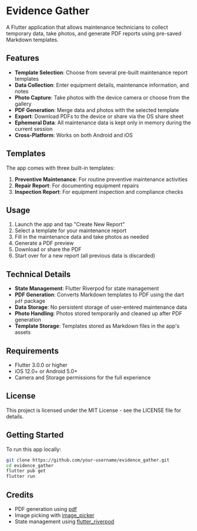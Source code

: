 # Evidence Gather

A Flutter application that allows maintenance technicians to collect temporary data, take photos, and generate PDF reports using pre-saved Markdown templates.

## Features

- **Template Selection**: Choose from several pre-built maintenance report templates
- **Data Collection**: Enter equipment details, maintenance information, and notes
- **Photo Capture**: Take photos with the device camera or choose from the gallery
- **PDF Generation**: Merge data and photos with the selected template
- **Export**: Download PDFs to the device or share via the OS share sheet
- **Ephemeral Data**: All maintenance data is kept only in memory during the current session
- **Cross-Platform**: Works on both Android and iOS

## Templates

The app comes with three built-in templates:

1. **Preventive Maintenance**: For routine preventive maintenance activities
2. **Repair Report**: For documenting equipment repairs
3. **Inspection Report**: For equipment inspection and compliance checks

## Usage

1. Launch the app and tap "Create New Report"
2. Select a template for your maintenance report
3. Fill in the maintenance data and take photos as needed
4. Generate a PDF preview
5. Download or share the PDF
6. Start over for a new report (all previous data is discarded)

## Technical Details

- **State Management**: Flutter Riverpod for state management
- **PDF Generation**: Converts Markdown templates to PDF using the dart `pdf` package
- **Data Storage**: No persistent storage of user-entered maintenance data
- **Photo Handling**: Photos stored temporarily and cleaned up after PDF generation
- **Template Storage**: Templates stored as Markdown files in the app's assets

## Requirements

- Flutter 3.0.0 or higher
- iOS 12.0+ or Android 5.0+
- Camera and Storage permissions for the full experience

## License

This project is licensed under the MIT License - see the LICENSE file for details.

## Getting Started

To run this app locally:

```bash
git clone https://github.com/your-username/evidence_gather.git
cd evidence_gather
flutter pub get
flutter run
```

## Credits

- PDF generation using [pdf](https://pub.dev/packages/pdf)
- Image picking with [image_picker](https://pub.dev/packages/image_picker)
- State management using [flutter_riverpod](https://pub.dev/packages/flutter_riverpod)
